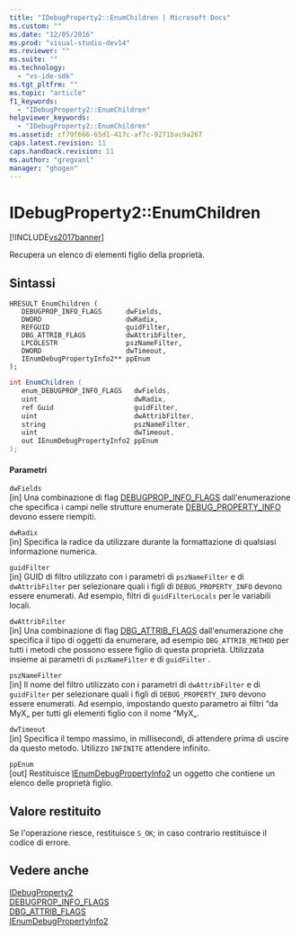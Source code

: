 ```yaml
---
title: "IDebugProperty2::EnumChildren | Microsoft Docs"
ms.custom: ""
ms.date: "12/05/2016"
ms.prod: "visual-studio-dev14"
ms.reviewer: ""
ms.suite: ""
ms.technology: 
  - "vs-ide-sdk"
ms.tgt_pltfrm: ""
ms.topic: "article"
f1_keywords: 
  - "IDebugProperty2::EnumChildren"
helpviewer_keywords: 
  - "IDebugProperty2::EnumChildren"
ms.assetid: cf79f666-65d1-417c-af7c-9271bac9a267
caps.latest.revision: 11
caps.handback.revision: 11
ms.author: "gregvanl"
manager: "ghogen"
---
```

# IDebugProperty2::EnumChildren
[!INCLUDE[vs2017banner](../../../code-quality/includes/vs2017banner.md)]

Recupera un elenco di elementi figlio della proprietà.  
  
## Sintassi  
  
```cpp#  
HRESULT EnumChildren (   
   DEBUGPROP_INFO_FLAGS      dwFields,  
   DWORD                     dwRadix,  
   REFGUID                   guidFilter,  
   DBG_ATTRIB_FLAGS          dwAttribFilter,  
   LPCOLESTR                 pszNameFilter,  
   DWORD                     dwTimeout,  
   IEnumDebugPropertyInfo2** ppEnum  
);  
```  
  
```c#  
int EnumChildren (   
   enum_DEBUGPROP_INFO_FLAGS   dwFields,  
   uint                        dwRadix,  
   ref Guid                    guidFilter,  
   uint                        dwAttribFilter,  
   string                      pszNameFilter,  
   uint                        dwTimeout,  
   out IEnumDebugPropertyInfo2 ppEnum  
);  
```  
  
#### Parametri  
 `dwFields`  
 \[in\]  Una combinazione di flag [DEBUGPROP\_INFO\_FLAGS](../../../extensibility/debugger/reference/debugprop-info-flags.md) dall'enumerazione che specifica i campi nelle strutture enumerate [DEBUG\_PROPERTY\_INFO](../../../extensibility/debugger/reference/debug-property-info.md) devono essere riempiti.  
  
 `dwRadix`  
 \[in\]  Specifica la radice da utilizzare durante la formattazione di qualsiasi informazione numerica.  
  
 `guidFilter`  
 \[in\]  GUID di filtro utilizzato con i parametri di `pszNameFilter` e di `dwAttribFilter` per selezionare quali i figli di `DEBUG_PROPERTY_INFO` devono essere enumerati.  Ad esempio, filtri di `guidFilterLocals` per le variabili locali.  
  
 `dwAttribFilter`  
 \[in\]  Una combinazione di flag [DBG\_ATTRIB\_FLAGS](../../../extensibility/debugger/reference/dbg-attrib-flags.md) dall'enumerazione che specifica il tipo di oggetti da enumerare, ad esempio `DBG_ATTRIB_METHOD` per tutti i metodi che possono essere figlio di questa proprietà.  Utilizzata insieme ai parametri di `pszNameFilter` e di `guidFilter` .  
  
 `pszNameFilter`  
 \[in\]  Il nome del filtro utilizzato con i parametri di `dwAttribFilter` e di `guidFilter` per selezionare quali i figli di `DEBUG_PROPERTY_INFO` devono essere enumerati.  Ad esempio, impostando questo parametro ai filtri “da MyX„ per tutti gli elementi figlio con il nome “MyX„.  
  
 `dwTimeout`  
 \[in\]  Specifica il tempo massimo, in millisecondi, di attendere prima di uscire da questo metodo.  Utilizzo `INFINITE` attendere infinito.  
  
 `ppEnum`  
 \[out\]  Restituisce [IEnumDebugPropertyInfo2](../../../extensibility/debugger/reference/ienumdebugpropertyinfo2.md) un oggetto che contiene un elenco delle proprietà figlio.  
  
## Valore restituito  
 Se l'operazione riesce, restituisce `S_OK`; in caso contrario restituisce il codice di errore.  
  
## Vedere anche  
 [IDebugProperty2](../../../extensibility/debugger/reference/idebugproperty2.md)   
 [DEBUGPROP\_INFO\_FLAGS](../../../extensibility/debugger/reference/debugprop-info-flags.md)   
 [DBG\_ATTRIB\_FLAGS](../../../extensibility/debugger/reference/dbg-attrib-flags.md)   
 [IEnumDebugPropertyInfo2](../../../extensibility/debugger/reference/ienumdebugpropertyinfo2.md)